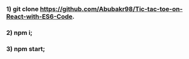 ### 1) git clone https://github.com/Abubakr98/Tic-tac-toe-on-React-with-ES6-Code.
### 2) npm i;
### 3) npm start;

